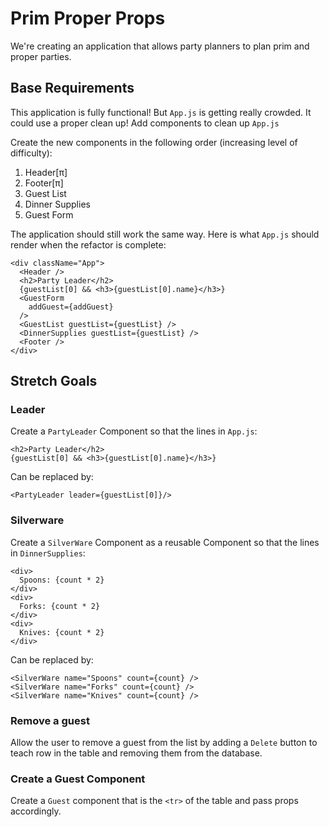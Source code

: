 # Prim Proper Props

We're creating an application that allows party planners to plan prim and proper parties.

## Base Requirements

This application is fully functional! But `App.js` is getting really crowded. It could use a proper clean up! Add components to clean up `App.js`

Create the new components in the following order (increasing level of difficulty):

1. Header[π]
1. Footer[π]
1. Guest List
1. Dinner Supplies
1. Guest Form

The application should still work the same way. Here is what `App.js` should render when the refactor is complete:

```JSX
<div className="App">
  <Header />
  <h2>Party Leader</h2>
  {guestList[0] && <h3>{guestList[0].name}</h3>}
  <GuestForm
    addGuest={addGuest}
  />
  <GuestList guestList={guestList} />
  <DinnerSupplies guestList={guestList} />
  <Footer />
</div>
```

## Stretch Goals

### Leader

Create a `PartyLeader` Component so that the lines in `App.js`:

```JSX
<h2>Party Leader</h2>
{guestList[0] && <h3>{guestList[0].name}</h3>}
```

Can be replaced by:

```JSX
<PartyLeader leader={guestList[0]}/>
```

### Silverware

Create a `SilverWare` Component as a reusable Component so that the lines in `DinnerSupplies`:

```JSX
<div>
  Spoons: {count * 2}
</div>
<div>
  Forks: {count * 2}
</div>
<div>
  Knives: {count * 2}
</div>
```

Can be replaced by:

```JSX
<SilverWare name="Spoons" count={count} />
<SilverWare name="Forks" count={count} />
<SilverWare name="Knives" count={count} />
```

### Remove a guest

Allow the user to remove a guest from the list by adding a `Delete` button to teach row in the table and removing them from the database.

### Create a Guest Component

Create a `Guest` component that is the `<tr>` of the table and pass props accordingly.
